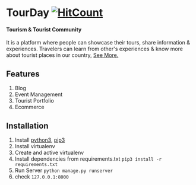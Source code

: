 # TourDay [![HitCount](http://hits.dwyl.com/asifo1/TourDay.svg)](http://hits.dwyl.com/asifo1/TourDay)

#### Tourism & Tourist Community

It is a platform where people can showcase their tours, share information & experiences. Travelers can learn from other's experiences & know more about tourist places in our country, [See More.](https://sites.google.com/view/touristcommunity/tourday)

## Features

1. Blog
2. Event Management
3. Tourist Portfolio
4. Ecommerce

## Installation

1. Install [python3](https://www.python.org/downloads/), [pip3](https://pip.pypa.io/en/stable/installing/)
2. Install virtualenv
3. Create and active virtualenv
4. Install dependencies from requirements.txt `pip3 install -r requirements.txt`
5. Run Server `python manage.py runserver`
6. check `127.0.0.1:8000`
